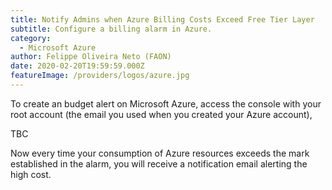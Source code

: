```yaml
---
title: Notify Admins when Azure Billing Costs Exceed Free Tier Layer
subtitle: Configure a billing alarm in Azure.
category:
  - Microsoft Azure
author: Felippe Oliveira Neto (FAON)
date: 2020-02-20T19:59:59.000Z
featureImage: /providers/logos/azure.jpg
---
```

To create an budget alert on Microsoft Azure, access the console with your root account (the email you used when you created your Azure account),

TBC

Now every time your consumption of Azure resources exceeds the mark established in the alarm, you will receive a notification email alerting the high cost.
